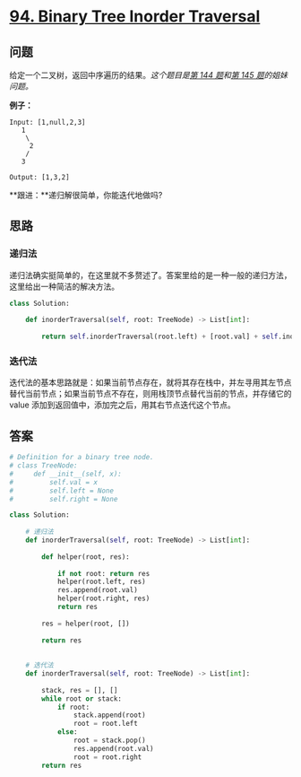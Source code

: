 # [94. Binary Tree Inorder Traversal](https://leetcode.com/problems/binary-tree-inorder-traversal/)

## 问题

给定一个二叉树，返回中序遍历的结果。*这个题目是[第 144 题](./0144-binary_tree_preorder_travesal.md)和[第 145 题](./0145-binary_tree_postorder_travesal.md)的姐妹问题。*

**例子：**

```
Input: [1,null,2,3]
   1
    \
     2
    /
   3

Output: [1,3,2]
```

**跟进：**递归解很简单，你能迭代地做吗?

## 思路

### 递归法

递归法确实挺简单的，在这里就不多赘述了。答案里给的是一种一般的递归方法，这里给出一种简洁的解决方法。

```python
class Solution:
    
    def inorderTraversal(self, root: TreeNode) -> List[int]:
        
        return self.inorderTraversal(root.left) + [root.val] + self.inorderTraversal(root.right) if root else []
```

### 迭代法

迭代法的基本思路就是：如果当前节点存在，就将其存在栈中，并左寻用其左节点替代当前节点；如果当前节点不存在，则用栈顶节点替代当前的节点，并存储它的 value 添加到返回值中，添加完之后，用其右节点迭代这个节点。

## 答案

```python
# Definition for a binary tree node.
# class TreeNode:
#     def __init__(self, x):
#         self.val = x
#         self.left = None
#         self.right = None

class Solution:
    
    # 递归法
    def inorderTraversal(self, root: TreeNode) -> List[int]:
        
        def helper(root, res):
        
            if not root: return res
            helper(root.left, res)
            res.append(root.val)
            helper(root.right, res)
            return res
        
        res = helper(root, [])
        
        return res
    
    
    # 迭代法
    def inorderTraversal(self, root: TreeNode) -> List[int]:
        
        stack, res = [], []
        while root or stack:
            if root:
                stack.append(root)
                root = root.left
            else:
                root = stack.pop()
                res.append(root.val)
                root = root.right
        return res
```
